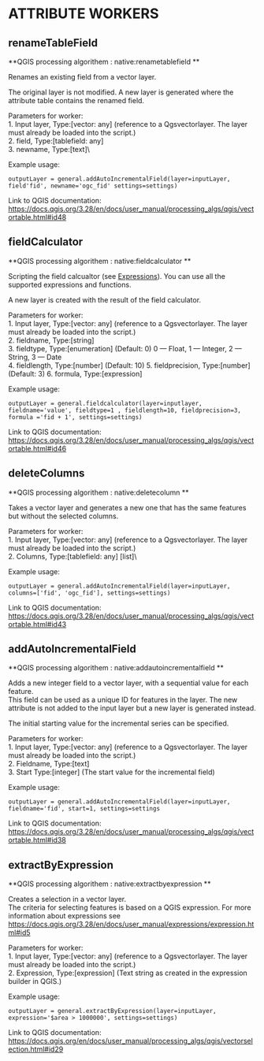 # **ATTRIBUTE WORKERS** 

## **renameTableField**
**QGIS processing algorithem : native:renametablefield **

Renames an existing field from a vector layer.

The original layer is not modified. A new layer is generated where the attribute table contains the renamed field.

Parameters for worker: \
    1. Input layer,  Type:[vector: any] (reference to a Qgsvectorlayer. The layer must already be loaded into the script.)\
    2. field, Type:[tablefield: any]\
    3. newname, Type:[text]\

Example usage:
```
outputLayer = general.addAutoIncrementalField(layer=inputLayer, field'fid', newname='ogc_fid' settings=settings)
```
Link to QGIS documentation:  https://docs.qgis.org/3.28/en/docs/user_manual/processing_algs/qgis/vectortable.html#id48


## **fieldCalculator**

**QGIS processing algorithem : native:fieldcalculator **

Scripting the field calcualtor (see [Expressions](https://docs.qgis.org/3.28/en/docs/user_manual/expressions/expression.html#id5)). You can use all the supported expressions and functions.

A new layer is created with the result of the field calculator.

Parameters for worker: \
    1. Input layer,  Type:[vector: any] (reference to a Qgsvectorlayer. The layer must already be loaded into the script.)\
    2. fieldname, Type:[string]\
    3. fieldtype, Type:[enumeration] (Default: 0) 0 — Float, 1 — Integer, 2 — String, 3 — Date \
    4. fieldlength, Type:[number] (Default: 10)
    5. fieldprecision, Type:[number] (Default: 3) 
    6. formula, Type:[expression]

Example usage:
```
outputLayer = general.fieldcalculator(layer=inputlayer, fieldname='value', fieldtype=1 , fieldlength=10, fieldprecision=3, formula ='fid + 1', settings=settings)
```
Link to QGIS documentation: https://docs.qgis.org/3.28/en/docs/user_manual/processing_algs/qgis/vectortable.html#id46 


## **deleteColumns**

**QGIS processing algorithem : native:deletecolumn **

Takes a vector layer and generates a new one that has the same features but without the selected columns.

Parameters for worker: \
    1. Input layer,  Type:[vector: any] (reference to a Qgsvectorlayer. The layer must already be loaded into the script.)\
    2. Columns, Type:[tablefield: any] [list]\

Example usage:
```
outputLayer = general.addAutoIncrementalField(layer=inputLayer, columns=['fid', 'ogc_fid'], settings=settings)
```
Link to QGIS documentation:  https://docs.qgis.org/3.28/en/docs/user_manual/processing_algs/qgis/vectortable.html#id43


## **addAutoIncrementalField**
**QGIS processing algorithem : native:addautoincrementalfield **

Adds a new integer field to a vector layer, with a sequential value for each feature.\
This field can be used as a unique ID for features in the layer. The new attribute is not added to the input layer but a new layer is generated instead.

The initial starting value for the incremental series can be specified.

Parameters for worker: \
    1. Input layer,  Type:[vector: any] (reference to a Qgsvectorlayer. The layer must already be loaded into the script.)\
    2. Fieldname, Type:[text]\
    3. Start Type:[integer] (The start value for the incremental field)

Example usage:
```
outputLayer = general.addAutoIncrementalField(layer=inputLayer, fieldname='fid', start=1, settings=settings
```
Link to QGIS documentation:  https://docs.qgis.org/3.28/en/docs/user_manual/processing_algs/qgis/vectortable.html#id38


## **extractByExpression**
**QGIS processing algorithem : native:extractbyexpression **

Creates a selection in a vector layer.\
The criteria for selecting features is based on a QGIS expression. For more information about expressions see https://docs.qgis.org/3.28/en/docs/user_manual/expressions/expression.html#id5 

Parameters for worker: \
    1. Input layer,  Type:[vector: any] (reference to a Qgsvectorlayer. The layer must already be loaded into the script.)\
    2. Expression, Type:[expression] (Text string as created in the expression builder in QGIS.)

Example usage:
```
outputLayer = general.extractByExpression(layer=inputLayer, expression='$area > 1000000', settings=settings)
```
Link to QGIS documentation:  https://docs.qgis.org/en/docs/user_manual/processing_algs/qgis/vectorselection.html#id29






